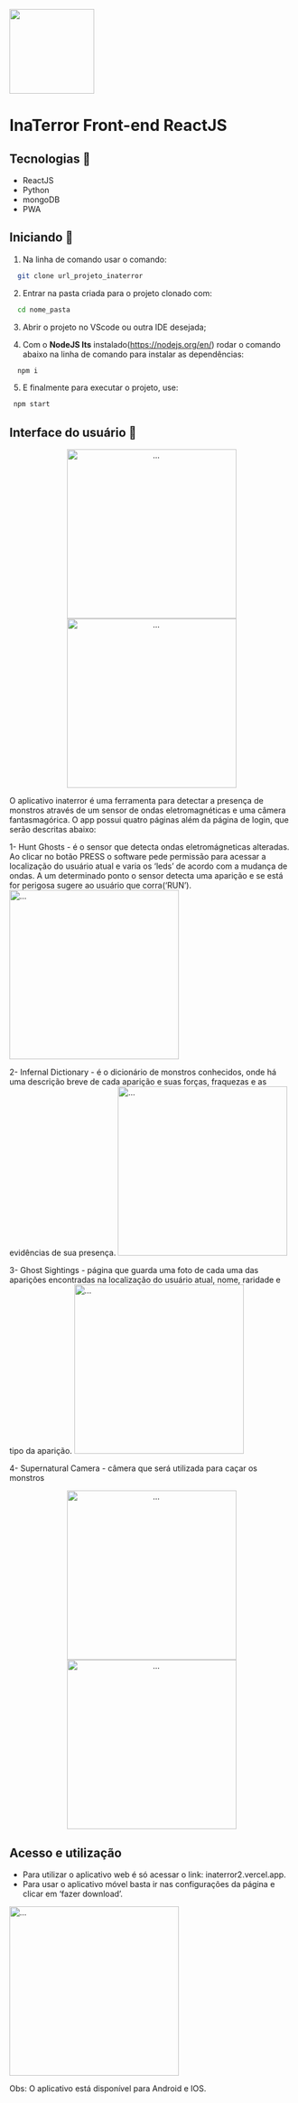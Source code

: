 
<p style="">
<img 
    src="https://cdn.discordapp.com/attachments/840344823348985878/973355003735588885/Group_4.png" 
    style="width: 150px"
/>

# InaTerror Front-end ReactJS

## Tecnologias :rocket:

- ReactJS
- Python
- mongoDB
- PWA

## Iniciando 🏁 

1. Na linha de comando usar o comando: 
```bash
  git clone url_projeto_inaterror
```

2. Entrar na pasta criada para o projeto clonado com:
```bash
  cd nome_pasta
```

3. Abrir o projeto no VScode ou outra IDE desejada; 

4. Com o **NodeJS lts** instalado(https://nodejs.org/en/) rodar o comando abaixo na linha de comando para instalar as dependências:
```bash
  npm i
```

5. E finalmente para executar o projeto, use:
```bash
 npm start
```

## Interface do usuário 🎨


<p align="center">
   <img  width="300" src="./readme/inaterror1.png" alt="...">
   <img  width="300" src="./readme/inaterror2.png" alt="...">
</p>

O aplicativo inaterror é uma ferramenta para detectar a presença de monstros através de um sensor de ondas eletromagnéticas e uma câmera fantasmagórica. O app possui quatro páginas além da página de login, que serão descritas abaixo: 

1- Hunt Ghosts - é o sensor que detecta ondas eletromágneticas alteradas. Ao clicar no botão PRESS o software pede permissão para acessar a localização do usuário atual e varia os ‘leds’ de acordo com a mudança de ondas. A um determinado ponto o sensor detecta uma aparição e se está for perigosa sugere ao usuário que corra(‘RUN’).
<img  width="300" src="./readme/inaterror3.png" alt="...">
		

2- Infernal Dictionary - é o dicionário de monstros conhecidos, onde há uma descrição breve de cada aparição e suas forças, fraquezas e as evidências de sua presença.
<img  width="300" src="./readme/localhost_3001_gameover(iPhone 6_7_8).png" alt="...">

3- Ghost Sightings - página que guarda uma foto de cada uma das aparições encontradas na localização do usuário atual, nome, raridade e tipo da aparição.
<img  width="300" src="./readme/orb.png" alt="...">

4- Supernatural Camera - câmera que será utilizada para caçar os monstros</p>
<p align="center">
	<img  width="300" src="./readme/localhost_3001_menu_(iPhone 6_7_8).png" alt="...">
	<img  width="300" src="./readme/localhost_3001_menu_(iPhone 6_7_8) (2).png" alt="...">
</p>

## Acesso e utilização
- Para utilizar o aplicativo web é só acessar o link: inaterror2.vercel.app. 
- Para usar o aplicativo móvel basta ir nas configurações da página e clicar em ‘fazer download’.

<img  width="300" src="./readme/app.png" alt="...">

Obs: O aplicativo está disponível para Android e IOS.</p>
</div>